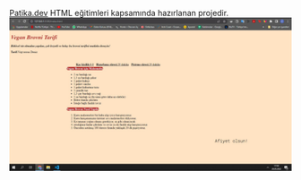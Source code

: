 [Patika.dev](https://patika.dev) HTML eğitimleri kapsamında hazırlanan projedir. 
![Preview](/img/tarif.jpg)